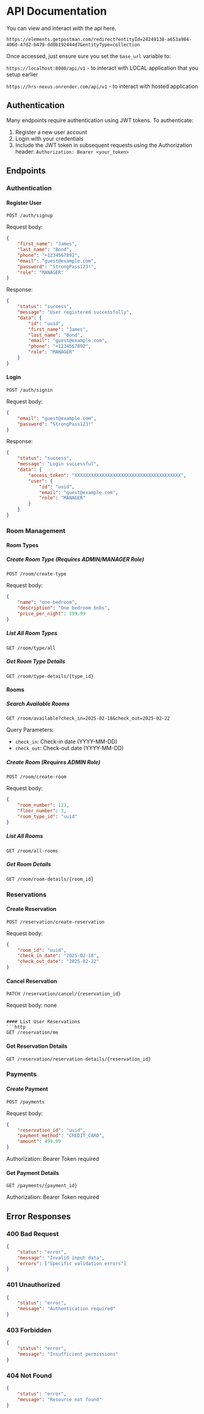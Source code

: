 # API Documentation

You can view and interact with the api here. 
```
https://elements.getpostman.com/redirect?entityId=24249138-a653a984-406d-47d2-b479-dd0b192444d7&entityType=collection
```

Once accessed, just ensure sure you set the `base_url` variable to:

``https://localhost:8080/api/v1`` - to interact with LOCAL application that you setup earlier

``https://hrs-nexus.onrender.com/api/v1`` - to interact with hosted application

## Authentication
Many endpoints require authentication using JWT tokens. To authenticate:

1. Register a new user account
2. Login with your credentials
3. Include the JWT token in subsequent requests using the Authorization header:
   `Authorization: Bearer <your_token>`

## Endpoints

### Authentication

#### Register User
```http
POST /auth/signup
```

Request body:
```json
{
    "first_name": "James",
    "last_name": "Bond",
    "phone": "+1234567892",
    "email": "guest@example.com",
    "password": "StrongPass123!",
    "role": "MANAGER"
}
```

Response:
```json
{
    "status": "success",
    "message": "User registered successfully",
    "data": {
        "id": "uuid",
        "first_name": "James",
        "last_name": "Bond",
        "email": "guest@example.com",
        "phone": "+1234567892",
        "role": "MANAGER"
    }
}
```

#### Login
```http
POST /auth/signin
```

Request body:
```json
{
    "email": "guest@example.com",
    "password": "StrongPass123!"
}
```

Response:
```json
{
    "status": "success",
    "message": "Login successful",
    "data": {
        "access_token": "XXXXXXXXXXXXXXXXXXXXXXXXXXXXXXXXXXXXXXX",
        "user": {
            "id": "uuid",
            "email": "guest@example.com",
            "role": "MANAGER"
        }
    }
}
```

### Room Management

#### Room Types

##### Create Room Type (Requires ADMIN/MANAGER Role)
```http
POST /room/create-type
```

Request body:
```json
{
    "name": "one-bedroom",
    "description": "One bedroom bnbs",
    "price_per_night": 199.99
}
```

##### List All Room Types
```http
GET /room/type/all
```

##### Get Room Type Details
```http
GET /room/type-details/{type_id}
```

#### Rooms

##### Search Available Rooms
```http
GET /room/available?check_in=2025-02-18&check_out=2025-02-22
```

Query Parameters:
- `check_in`: Check-in date (YYYY-MM-DD)
- `check_out`: Check-out date (YYYY-MM-DD)

##### Create Room (Requires ADMIN Role)
```http
POST /room/create-room
```

Request body:
```json
{
    "room_number": 123,
    "floor_number": 3,
    "room_type_id": "uuid"
}
```

##### List All Rooms
```http
GET /room/all-rooms
```

##### Get Room Details
```http
GET /room/room-details/{room_id}
```

### Reservations

#### Create Reservation
```http
POST /reservation/create-reservation
```

Request body:
```json
{
    "room_id": "uuid",
    "check_in_date": "2025-02-18",
    "check_out_date": "2025-02-22"
}
```

#### Cancel Reservation
```http
PATCH /reservation/cancel/{reservation_id}
```

Request body: none
```

#### List User Reservations
```http
GET /reservation/me
```

#### Get Reservation Details
```http
GET /reservation/reservation-details/{reservation_id}
```

### Payments

#### Create Payment
```http
POST /payments
```

Request body:
```json
{
    "reservation_id": "uuid",
    "payment_method": "CREDIT_CARD",
    "amount": 499.99
}
```

Authorization: Bearer Token required

#### Get Payment Details
```http
GET /payments/{payment_id}
```

Authorization: Bearer Token required

## Error Responses

### 400 Bad Request
```json
{
    "status": "error",
    "message": "Invalid input data",
    "errors": ["Specific validation errors"]
}
```

### 401 Unauthorized
```json
{
    "status": "error",
    "message": "Authentication required"
}
```

### 403 Forbidden
```json
{
    "status": "error",
    "message": "Insufficient permissions"
}
```

### 404 Not Found
```json
{
    "status": "error",
    "message": "Resource not found"
}
```